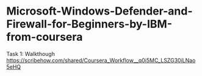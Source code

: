 # Microsoft-Windows-Defender-and-Firewall-for-Beginners-by-IBM-from-coursera 
Task 1: Walkthough 
https://scribehow.com/shared/Coursera_Workflow__q0i5MC_LSZG30iLNao5eHQ
